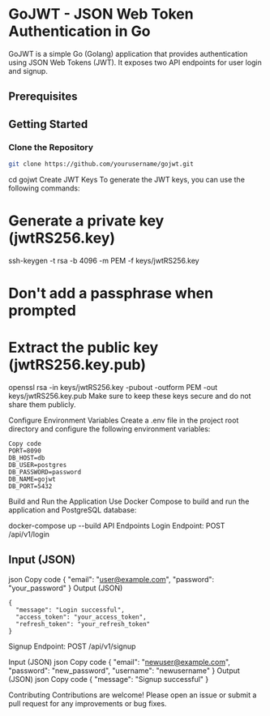 # GoJWT - JSON Web Token Authentication in Go

GoJWT is a simple Go (Golang) application that provides authentication using JSON Web Tokens (JWT). It exposes two API endpoints for user login and signup.

## Prerequisites

## Getting Started

### Clone the Repository

```bash
git clone https://github.com/yourusername/gojwt.git
```
cd gojwt
Create JWT Keys
To generate the JWT keys, you can use the following commands:

# Generate a private key (jwtRS256.key)
ssh-keygen -t rsa -b 4096 -m PEM -f keys/jwtRS256.key

# Don't add a passphrase when prompted

# Extract the public key (jwtRS256.key.pub)
openssl rsa -in keys/jwtRS256.key -pubout -outform PEM -out keys/jwtRS256.key.pub
Make sure to keep these keys secure and do not share them publicly.

Configure Environment Variables
Create a .env file in the project root directory and configure the following environment variables:

```
Copy code
PORT=8090
DB_HOST=db
DB_USER=postgres
DB_PASSWORD=password
DB_NAME=gojwt
DB_PORT=5432
```
Build and Run the Application
Use Docker Compose to build and run the application and PostgreSQL database:


docker-compose up --build
API Endpoints
Login
Endpoint: POST /api/v1/login

## Input (JSON)
json
Copy code
{
  "email": "user@example.com",
  "password": "your_password"
}
Output (JSON)
```
{
  "message": "Login successful",
  "access_token": "your_access_token",
  "refresh_token": "your_refresh_token"
}
```
Signup
Endpoint: POST /api/v1/signup

Input (JSON)
json
Copy code
{
  "email": "newuser@example.com",
  "password": "new_password",
  "username": "newusername"
}
Output (JSON)
json
Copy code
{
  "message": "Signup successful"
}

Contributing
Contributions are welcome! Please open an issue or submit a pull request for any improvements or bug fixes.





